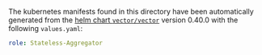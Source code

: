 The kubernetes manifests found in this directory have been automatically generated
from the [helm chart `vector/vector`](https://github.com/vectordotdev/helm-charts/tree/master/charts/vector)
version 0.40.0 with the following `values.yaml`:

```yaml
role: Stateless-Aggregator
```
